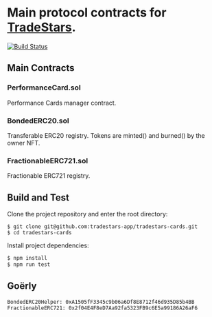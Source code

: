 # Main protocol contracts for [TradeStars](https://tradestars.app).
[![Build Status](https://travis-ci.com/tradestars-app/tradestars-contracts.svg?branch=master)](https://travis-ci.com/tradestars-app/tradestars-contracts)

## Main Contracts

### PerformanceCard.sol
Performance Cards manager contract.

### BondedERC20.sol
Transferable ERC20 registry. Tokens are minted() and burned() by the owner NFT.

### FractionableERC721.sol
Fractionable ERC721 registry.

## Build and Test
Clone the project repository and enter the root directory:

```
$ git clone git@github.com:tradestars-app/tradestars-cards.git
$ cd tradestars-cards
```

Install project dependencies:

```bash
$ npm install
$ npm run test
```


## Goërly
```
BondedERC20Helper: 0xA1505fF3345c9b06a6Df8E8712f46d935D85b4BB
FractionableERC721: 0x2f04E4F8eD7Aa92fa5323FB9c6E5a99186A26aF6


